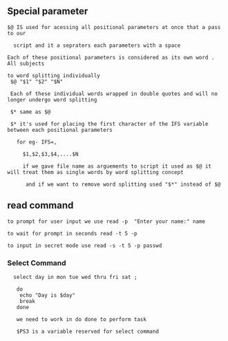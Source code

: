 ## Special parameter
  
    $@ IS used for acessing all positional parameters at once that a pass to our 
      
      script and it a sepraters each parameters with a space 
    
    Each of these positional parameters is considered as its own word . All subjects

    to word splitting individually
     $@ "$1" "$2" "$N"

     Each of these individual words wrapped in double quotes and will no longer undergo word splitting

     $* same as $@

     $* it's used for placing the first character of the IFS variable between each positional parameters

       for eg- IFS=,

         $1,$2,$3,$4,....$N

         if we gave file name as arguements to script it used as $@ it will treat them as single words by word splitting concept 
         
          and if we want to remove word splitting used "$*" instead of $@

## read command
    
    to prompt for user input we use read -p  "Enter your name:" name

    to wait for prompt in seconds read -t 5 -p 

    to input in secret mode use read -s -t 5 -p passwd

### Select Command 

      select day in mon tue wed thru fri sat ;

       do 
        echo "Day is $day"
        break
       done

       we need to work in do done to perform task 

       $PS3 is a variable reserved for select command

